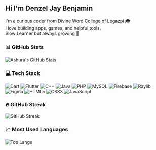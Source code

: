 ## Hi  I'm Denzel Jay Benjamin
  
I'm a curious coder from Divine Word College of Legazpi 🎓  
I love building apps, games, and helpful tools.  
Slow Learner but always growing 🌱  


### 📊 GitHub Stats
![Ashura's GitHub Stats](https://github-readme-stats.vercel.app/api?username=ashura-king&show_icons=true&theme=radical)

### 💻 Tech Stack
![Dart](https://img.shields.io/badge/Dart-0175C2?style=for-the-badge&logo=dart&logoColor=white)
![Flutter](https://img.shields.io/badge/Flutter-02569B?style=for-the-badge&logo=flutter&logoColor=white)
![C++](https://img.shields.io/badge/C++-00599C?style=for-the-badge&logo=c%2B%2B&logoColor=white)
![Java](https://img.shields.io/badge/Java-ED8B00?style=for-the-badge&logo=java&logoColor=white)
![PHP](https://img.shields.io/badge/PHP-777BB4?style=for-the-badge&logo=php&logoColor=white)
![MySQL](https://img.shields.io/badge/MySQL-4479A1?style=for-the-badge&logo=mysql&logoColor=white)
![Firebase](https://img.shields.io/badge/Firebase-FFCA28?style=for-the-badge&logo=firebase&logoColor=black)
![Raylib](https://img.shields.io/badge/Raylib-000000?style=for-the-badge&logo=raylib&logoColor=white)
![Figma](https://img.shields.io/badge/Figma-F24E1E?style=for-the-badge&logo=figma&logoColor=white)
![HTML5](https://img.shields.io/badge/HTML5-E34F26?style=for-the-badge&logo=html5&logoColor=white)
![CSS3](https://img.shields.io/badge/CSS3-1572B6?style=for-the-badge&logo=css3&logoColor=white)
![JavaScript](https://img.shields.io/badge/JavaScript-F7DF1E?style=for-the-badge&logo=javascript&logoColor=black)



### 🔥 GitHub Streak
![GitHub Streak](https://github-readme-streak-stats.herokuapp.com/?user=ashura-king&theme=radical)

### 📈 Most Used Languages
![Top Langs](https://github-readme-stats.vercel.app/api/top-langs/?username=ashura-king&layout=compact&theme=radical)





